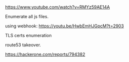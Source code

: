 

https://www.youtube.com/watch?v=RMYz59AE14A


Enumerate all js files.

using webhook:   https://youtu.be/HwbEmHJGpcM?t=2903

TLS certs enumeration 

route53 takeover.

https://hackerone.com/reports/794382
